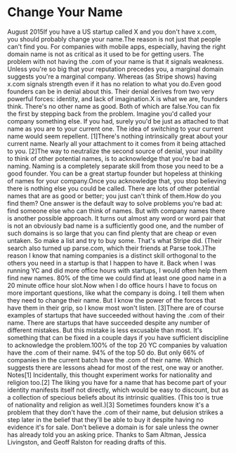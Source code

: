 # Change Your Name

August 2015If you have a US startup called X and you don't have x.com, you
should probably change your name.The reason is not just that people can't find you.  For companies
with mobile apps, especially, having the right domain name is not
as critical as it used to be for getting users.  The problem with
not having the .com of your name is that it signals weakness.  Unless
you're so big that your reputation precedes you, a marginal domain
suggests you're a marginal company.  Whereas
(as Stripe shows)
having x.com signals strength even if it has no relation to what you
do.Even good founders can be in denial about this.  Their denial derives
from two very powerful forces: identity, and lack of imagination.X is what we are, founders think. There's no other name as good.
Both of which are false.You can fix the first by stepping back from the problem. Imagine
you'd called your company something else.  If you had, surely you'd
be just as attached to that name as you are to your current one.
The idea of switching to your current name would seem repellent.
[1]There's nothing intrinsically great about your current name.  Nearly
all your attachment to it comes from it being attached to you.
[2]The way to neutralize the second source of denial, your inability
to think of other potential names, is to acknowledge that you're
bad at naming.  Naming is a completely separate skill from those
you need to be a good founder.  You can be a great startup founder
but hopeless at thinking of names for your company.Once you acknowledge that, you stop believing there is nothing else
you could be called.  There are lots of other potential names that
are as good or better; you just can't think of them.How do you find them? One answer is the default way to solve
problems you're bad at: find someone else who can think of names.
But with company names there is another possible
approach.  It turns out almost any word or word pair that is not
an obviously bad name is a sufficiently good one, and the number
of such domains is so large that you can find plenty that are cheap
or even untaken.  So make a list and try to buy some.  That's what
Stripe 
did.  (Their search also turned up parse.com, which their
friends at Parse took.)The reason I know that naming companies is a distinct skill orthogonal
to the others you need in a startup is that I happen to have it.
Back when I was running YC and did more office hours with startups,
I would often help them find new names.  80% of the time we could
find at least one good name in a 20 minute office hour slot.Now when I do office hours I have to focus on more important
questions, like what the company is doing.  I tell them when they
need to change their name.  But I know the power of the forces that
have them in their grip, so I know most won't listen. 
[3]There are of course examples of startups that have succeeded without
having the .com of their name.  There are startups that have succeeded despite any
number of different mistakes.  But this mistake is less excusable
than most.  It's something that can be fixed in a couple days if
you have sufficient discipline to acknowledge the problem.100% of the top 20 YC companies by valuation have the .com of their
name. 94% of the top 50 do. But only 66% of companies in the current
batch have the .com of their name. Which suggests there are lessons
ahead for most of the rest, one way or another.
Notes[1]
Incidentally, this thought experiment works for
nationality and religion too.[2]
The liking you have for a name that has become part of your
identity manifests itself not directly, which would be easy to
discount, but as a collection of specious beliefs about its intrinsic
qualities.  (This too is true of nationality and religion as well.)[3]
Sometimes founders know it's a problem that they don't have
the .com of their name, but delusion strikes a step later in the belief that they'll
be able to buy it despite having no evidence it's for sale.  Don't
believe a domain is for sale unless the owner has already told you
an asking price.
Thanks to Sam Altman, Jessica Livingston, and Geoff Ralston
for reading drafts of this.